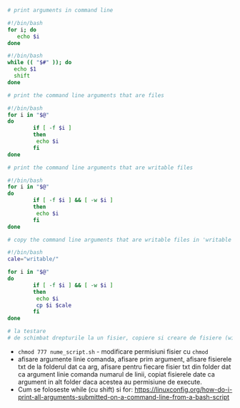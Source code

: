 ```bash
# print arguments in command line

#!/bin/bash
for i; do 
   echo $i 
done

#!/bin/bash
while (( "$#" )); do 
  echo $1 
  shift 
done

# print the command line arguments that are files

#!/bin/bash
for i in "$@"
do
        if [ -f $i ]
        then
         echo $i
        fi
done

# print the command line arguments that are writable files

#!/bin/bash
for i in "$@"
do
        if [ -f $i ] && [ -w $i ]
        then
         echo $i
        fi
done

# copy the command line arguments that are writable files in 'writable' folder

#!/bin/bash
cale="writable/"

for i in "$@"
do
        if [ -f $i ] && [ -w $i ]
        then
         echo $i
         cp $i $cale
        fi
done

# la testare
# de schimbat drepturile la un fisier, copiere si creare de fisiere (windows si linux)
```

- `chmod 777 nume_script.sh` - modificare permisiuni fisier cu `chmod` 
- afisare argumente linie comanda, afisare prim argument, afisare fisierele txt de la folderul dat ca arg, afisare pentru fiecare fisier txt din folder dat ca argument linie comanda numarul de linii, copiat fisierele date ca argument in alt folder daca acestea au permisiune de execute.
- Cum se foloseste while (cu shift) si for: https://linuxconfig.org/how-do-i-print-all-arguments-submitted-on-a-command-line-from-a-bash-script